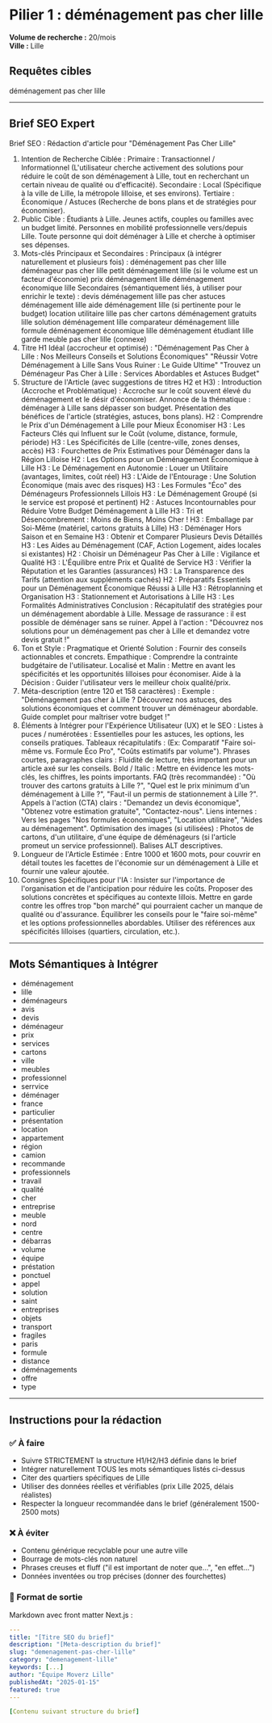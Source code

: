 # Pilier 1 : déménagement pas cher lille

**Volume de recherche :** 20/mois  
**Ville :** Lille

## Requêtes cibles

déménagement pas cher lille

---

## Brief SEO Expert

Brief SEO : Rédaction d'article pour "Déménagement Pas Cher Lille"
1. Intention de Recherche Ciblée :
Primaire : Transactionnel / Informationnel (L'utilisateur cherche activement des solutions pour réduire le coût de son déménagement à Lille, tout en recherchant un certain niveau de qualité ou d'efficacité).
Secondaire : Local (Spécifique à la ville de Lille, la métropole lilloise, et ses environs).
Tertiaire : Économique / Astuces (Recherche de bons plans et de stratégies pour économiser).
2. Public Cible :
Étudiants à Lille.
Jeunes actifs, couples ou familles avec un budget limité.
Personnes en mobilité professionnelle vers/depuis Lille.
Toute personne qui doit déménager à Lille et cherche à optimiser ses dépenses.
3. Mots-clés Principaux et Secondaires :
Principaux (à intégrer naturellement et plusieurs fois) :
déménagement pas cher lille
déménageur pas cher lille
petit déménagement lille (si le volume est un facteur d'économie)
prix déménagement lille
déménagement économique lille
Secondaires (sémantiquement liés, à utiliser pour enrichir le texte) :
devis déménagement lille pas cher
astuces déménagement lille
aide déménagement lille (si pertinente pour le budget)
location utilitaire lille pas cher
cartons déménagement gratuits lille
solution déménagement lille
comparateur déménagement lille
formule déménagement économique lille
déménagement étudiant lille
garde meuble pas cher lille (connexe)
4. Titre H1 Idéal (accrocheur et optimisé) :
"Déménagement Pas Cher à Lille : Nos Meilleurs Conseils et Solutions Économiques"
"Réussir Votre Déménagement à Lille Sans Vous Ruiner : Le Guide Ultime"
"Trouvez un Déménageur Pas Cher à Lille : Services Abordables et Astuces Budget"
5. Structure de l'Article (avec suggestions de titres H2 et H3) :
Introduction (Accroche et Problématique) :
Accroche sur le coût souvent élevé du déménagement et le désir d'économiser.
Annonce de la thématique : déménager à Lille sans dépasser son budget.
Présentation des bénéfices de l'article (stratégies, astuces, bons plans).
H2 : Comprendre le Prix d'un Déménagement à Lille pour Mieux Économiser
H3 : Les Facteurs Clés qui Influent sur le Coût (volume, distance, formule, période)
H3 : Les Spécificités de Lille (centre-ville, zones denses, accès)
H3 : Fourchettes de Prix Estimatives pour Déménager dans la Région Lilloise
H2 : Les Options pour un Déménagement Économique à Lille
H3 : Le Déménagement en Autonomie : Louer un Utilitaire (avantages, limites, coût réel)
H3 : L'Aide de l'Entourage : Une Solution Économique (mais avec des risques)
H3 : Les Formules "Éco" des Déménageurs Professionnels Lillois
H3 : Le Déménagement Groupé (si le service est proposé et pertinent)
H2 : Astuces Incontournables pour Réduire Votre Budget Déménagement à Lille
H3 : Tri et Désencombrement : Moins de Biens, Moins Cher !
H3 : Emballage par Soi-Même (matériel, cartons gratuits à Lille)
H3 : Déménager Hors Saison et en Semaine
H3 : Obtenir et Comparer Plusieurs Devis Détaillés
H3 : Les Aides au Déménagement (CAF, Action Logement, aides locales si existantes)
H2 : Choisir un Déménageur Pas Cher à Lille : Vigilance et Qualité
H3 : L'Équilibre entre Prix et Qualité de Service
H3 : Vérifier la Réputation et les Garanties (assurances)
H3 : La Transparence des Tarifs (attention aux suppléments cachés)
H2 : Préparatifs Essentiels pour un Déménagement Économique Réussi à Lille
H3 : Rétroplanning et Organisation
H3 : Stationnement et Autorisations à Lille
H3 : Les Formalités Administratives
Conclusion :
Récapitulatif des stratégies pour un déménagement abordable à Lille.
Message de rassurance : il est possible de déménager sans se ruiner.
Appel à l'action : "Découvrez nos solutions pour un déménagement pas cher à Lille et demandez votre devis gratuit !"
6. Ton et Style :
Pragmatique et Orienté Solution : Fournir des conseils actionnables et concrets.
Empathique : Comprendre la contrainte budgétaire de l'utilisateur.
Localisé et Malin : Mettre en avant les spécificités et les opportunités lilloises pour économiser.
Aide à la Décision : Guider l'utilisateur vers le meilleur choix qualité/prix.
7. Méta-description (entre 120 et 158 caractères) :
Exemple : "Déménagement pas cher à Lille ? Découvrez nos astuces, des solutions économiques et comment trouver un déménageur abordable. Guide complet pour maîtriser votre budget !"
8. Éléments à Intégrer pour l'Expérience Utilisateur (UX) et le SEO :
Listes à puces / numérotées : Essentielles pour les astuces, les options, les conseils pratiques.
Tableaux récapitulatifs : (Ex: Comparatif "Faire soi-même vs. Formule Éco Pro", "Coûts estimatifs par volume").
Phrases courtes, paragraphes clairs : Fluidité de lecture, très important pour un article axé sur les conseils.
Bold / Italic : Mettre en évidence les mots-clés, les chiffres, les points importants.
FAQ (très recommandée) : "Où trouver des cartons gratuits à Lille ?", "Quel est le prix minimum d'un déménagement à Lille ?", "Faut-il un permis de stationnement à Lille ?".
Appels à l'action (CTA) clairs : "Demandez un devis économique", "Obtenez votre estimation gratuite", "Contactez-nous".
Liens internes : Vers les pages "Nos formules économiques", "Location utilitaire", "Aides au déménagement".
Optimisation des images (si utilisées) : Photos de cartons, d'un utilitaire, d'une équipe de déménageurs (si l'article promeut un service professionnel). Balises ALT descriptives.
9. Longueur de l'Article Estimée :
Entre 1000 et 1600 mots, pour couvrir en détail toutes les facettes de l'économie sur un déménagement à Lille et fournir une valeur ajoutée.
10. Consignes Spécifiques pour l'IA :
Insister sur l'importance de l'organisation et de l'anticipation pour réduire les coûts.
Proposer des solutions concrètes et spécifiques au contexte lillois.
Mettre en garde contre les offres trop "bon marché" qui pourraient cacher un manque de qualité ou d'assurance.
Équilibrer les conseils pour le "faire soi-même" et les options professionnelles abordables.
Utiliser des références aux spécificités lilloises (quartiers, circulation, etc.).

---

## Mots Sémantiques à Intégrer

- déménagement
- lille
- déménageurs
- avis
- devis
- déménageur
- prix
- services
- cartons
- ville
- meubles
- professionnel
- serrvice
- déménager
- france
- particulier
- présentation
- location
- appartement
- région
- camion
- recommande
- professionnels
- travail
- qualité
- cher
- entreprise
- meuble
- nord
- centre
- débarras
- volume
- équipe
- préstation
- ponctuel
- appel
- solution
- saint
- entreprises
- objets
- transport
- fragiles
- paris
- formule
- distance
- déménagements
- offre
- type

---

## Instructions pour la rédaction

### ✅ À faire
- Suivre STRICTEMENT la structure H1/H2/H3 définie dans le brief
- Intégrer naturellement TOUS les mots sémantiques listés ci-dessus
- Citer des quartiers spécifiques de Lille
- Utiliser des données réelles et vérifiables (prix Lille 2025, délais réalistes)
- Respecter la longueur recommandée dans le brief (généralement 1500-2500 mots)

### ❌ À éviter
- Contenu générique recyclable pour une autre ville
- Bourrage de mots-clés non naturel
- Phrases creuses et fluff ("il est important de noter que...", "en effet...")
- Données inventées ou trop précises (donner des fourchettes)

### 🎯 Format de sortie
Markdown avec front matter Next.js :

```yaml
---
title: "[Titre SEO du brief]"
description: "[Meta-description du brief]"
slug: "demenagement-pas-cher-lille"
category: "demenagement-lille"
keywords: [...]
author: "Équipe Moverz Lille"
publishedAt: "2025-01-15"
featured: true
---

[Contenu suivant structure du brief]
```

